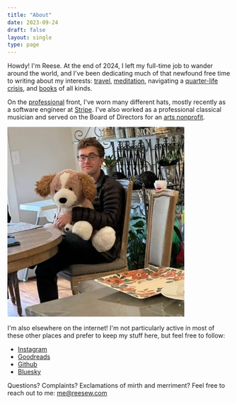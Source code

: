 ```yaml
---
title: "About"
date: 2023-09-24
draft: false
layout: single
type: page
---
```


Howdy! I'm Reese. At the end of 2024, I left my full-time job to wander around the world, and I've been dedicating much of that newfound free time to writing about my interests: [travel](/tags/travelogues/), [meditation](/essays/being-a-grown-up/), navigating a [quarter-life crisis](essays/field-notes-from-a-quarter-life-crisis/), and [books](tags/reviews/) of all kinds.

On the [professional](https://www.linkedin.com/in/reese-w/) front, I've worn many different hats, mostly recently as a software engineer at [Stripe](https://stripe.com). I've also worked as a professional classical musician and served on the Board of Directors for an [arts nonprofit](https://theintersection.org/).

![A (not) very professional headshot of me holding on to a giant stuffed puppy dog.](./bad-headshot.jpeg)

I'm also elsewhere on the internet! I'm not particularly active in most of these other places and prefer to keep my stuff here, but feel free to follow:

- [Instagram](https://instagram.com/the.reese.williams)
- [Goodreads](https://goodreads.com/reesew)
- [Github](https://github.com/reese)
- [Bluesky](https://bsky.app/profile/reesew.com)

Questions? Complaints? Exclamations of mirth and merriment? Feel free to reach out to me: me@reesew.com
